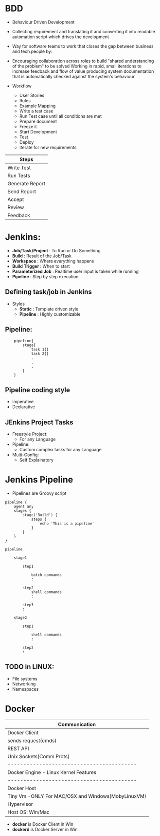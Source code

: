 # BDD
- Behaviour Driven Development
- Collecting requirement and translating it and converting it into readable automation script which drives the development
- Way for software teams to work that closes the gap between business and tech people by:
- Encouraging collaboration across roles to build "shared understanding of the problem" to be solved
Working in rapid, small iterations to increase feedback and flow of value
producing system documentation that is automatically checked against the system's behaviour

- Workflow
    - User Stories
    - Rules
    - Example Mapping
    - Write a test case
    - Run Test case until all conditions are met
    - Prepare document
    - Freeze it
    - Start Development
    - Test
    - Deploy
    - Iterate for new requirements

| Steps |
|--|
| Write Test |
| Run Tests |
| Generate Report |
| Send Report |
| Accept |
| Review |
| Feedback |



# Jenkins:
- **Job/Task/Project** : To Run or Do Something
- **Build** : Result of the Job/Task
- **Workspace** : Where everything happens
- **Build Trigger** : When to start
- **Parameterized Job** : Realtime user input is taken while running
- **Pipeline** : Step by step execution


## Defining task/job in Jenkins
- Styles
    - **Static** : Template driven style
    - **Pipeline** : Highly customizable

## Pipeline:
```
    pipeline{
        stage{
            task 1{}
            task 2{}
            .
            .
            .
        }
    }
```

## Pipeline coding style
- Imperative
- Declarative



## JEnkins Project Tasks
- Freestyle Project:
    - For any Language
- Pipeline:
    - Custom complex tasks for any Language
- Multi-Config:
    - Self Explainatory


# Jenkins Pipeline
- Pipelines are Groovy script

```
pipeline {
    agent any
    stages {
        stage('Build') {
            steps {
                echo 'This is a pipeline'
            }
        }
    }
}
```
```
pipeline

    stage1

        step1

            batch commands
            :

        step2
            shell commands
            :

        step3
        :

    stage2

        step1

            shell commands
            :

        step2
        :

```
    
## TODO in LINUX:
- File systems
- Networking
- Namespaces


# Docker

|Communication|
|--|
|Docker Client|
|sends request(cmds)|
|REST API|
|Unix Sockets(Comm Prots)|
| ----------------------------------------- |
|Docker Engine - Linux Kernel Features|
| ----------------------------------------- |
|Docker Host|
|Tiny Vm -ONLY For MAC/OSX and Windows(MobyLinuxVM)|
|Hypervisor|
|Host OS: Win/Mac|

- **docker** is Docker Client in Win
- **dockerd** is Docker Server in Win
